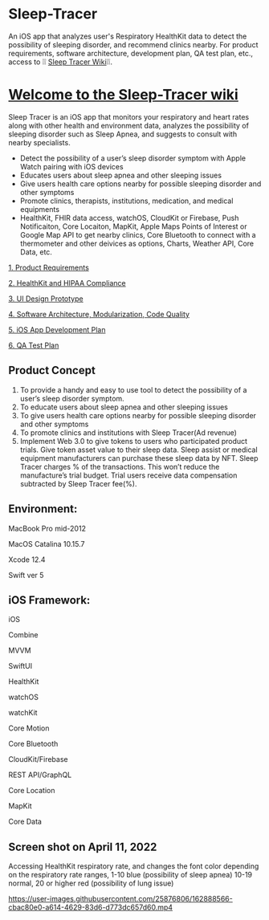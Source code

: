 # Sleep-Tracer
An iOS app that analyzes user's Respiratory HealthKit data to detect the possibility of sleeping disorder, and recommend clinics nearby.
For product requirements, software architecture, development plan, QA test plan, etc., access to ❕❕ [Sleep Tracer Wiki](https://github.com/tatsuyamoriguchi/Sleep-Tracer/wiki)❕❕.


# [Welcome to the Sleep-Tracer wiki](https://github.com/tatsuyamoriguchi/Sleep-Tracer/wiki)
Sleep Tracer is an iOS app that monitors your respiratory and heart rates along with other health and environment data, analyzes the possibility of sleeping disorder such as Sleep Apnea, and suggests to consult with nearby specialists.

* Detect the possibility of a user’s sleep disorder symptom with Apple Watch pairing with iOS devices
* Educates users about sleep apnea and other sleeping issues
* Give users health care options nearby for possible sleeping disorder and other symptoms
* Promote clinics, therapists, institutions, medication, and medical equipments
* HealthKit, FHIR data access, watchOS, CloudKit or Firebase, Push Notificaiton, Core Locaiton, MapKit, Apple Maps Points of Interest or Google Map API to get nearby clinics, Core Bluetooth to connect with a thermometer and other deivices as options, Charts, Weather API, Core Data, etc.

[1. Product Requirements](https://github.com/tatsuyamoriguchi/Sleep-Tracer/wiki/1.-Product-Requirements)

[2. HealthKit and HIPAA Compliance](https://github.com/tatsuyamoriguchi/Sleep-Tracer/wiki/2.-HealthKit-and-HIPAA-Compliance)

[3. UI Design Prototype](https://github.com/tatsuyamoriguchi/Sleep-Tracer/wiki/3.-UI-Design-Prototype)

[4. Software Architecture, Modularization, Code Quality](https://github.com/tatsuyamoriguchi/Sleep-Tracer/wiki/4.-Software-Architecture,-Modularization,-Code-Quality)

[5. iOS App Development Plan](https://github.com/tatsuyamoriguchi/Sleep-Tracer/wiki/5.-iOS-App-Development-Plan)

[6. QA Test Plan](https://github.com/tatsuyamoriguchi/Sleep-Tracer/wiki/6.-QA-Test-Plan)




## Product Concept
1. To provide a handy and easy to use tool to detect the possibility of a user’s sleep disorder symptom.
2. To educate users about sleep apnea and other sleeping issues
3. To give users health care options nearby for possible sleeping disorder and other symptoms
4. To promote clinics and institutions with Sleep Tracer(Ad revenue)
5. Implement Web 3.0 to give tokens to users who participated product trials. Give token asset value to their sleep data. Sleep assist or medical equipment manufacturers can purchase these sleep data by NFT. Sleep Tracer charges % of the transactions. This won’t reduce the manufacture’s trial budget. Trial users receive data compensation subtracted by Sleep Tracer fee(%).

## Environment:

MacBook Pro mid-2012

MacOS Catalina 10.15.7

Xcode 12.4

Swift ver 5

## iOS Framework:

iOS

Combine

MVVM

SwiftUI

HealthKit

watchOS

watchKit

Core Motion

Core Bluetooth

CloudKit/Firebase

REST API/GraphQL

Core Location

MapKit

Core Data

## Screen shot on April 11, 2022
Accessing HealthKit respiratory rate, and changes the font color depending on the respiratory rate ranges, 1-10 blue (possibility of sleep apnea) 10-19 normal, 20 or higher red (possibility of lung issue)



https://user-images.githubusercontent.com/25876806/162888566-cbac80e0-a614-4629-83d6-d773dc657d60.mp4

